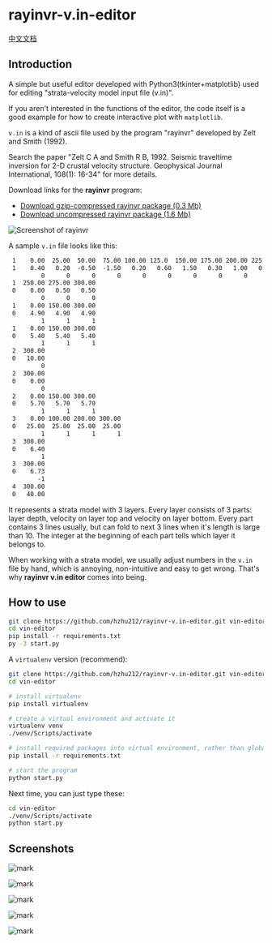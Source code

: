 # rayinvr-v.in-editor

[中文文档](https://github.com/hzhu212/rayinvr-v.in-editor/blob/master/readme_zh.md)

## Introduction

A simple but useful editor developed with Python3(tkinter+matplotlib) used for editing "strata-velocity model input file (v.in)".

If you aren't interested in the functions of the editor, the code itself is a good example for how to create interactive plot with `matplotlib`.

`v.in` is a kind of ascii file used by the program "rayinvr" developed by Zelt and Smith (1992).

Search the paper "Zelt C A and Smith R B, 1992. Seismic traveltime inversion for 2-D crustal velocity structure. Geophysical Journal International, 108(1): 16-34" for more details.

Download links for the **rayinvr** program:

- [Download gzip-compressed rayinvr package (0.3 Mb)](http://terra.rice.edu/department/faculty/zelt/rayinvr.tar.gz)
- [Download uncompressed rayinvr package (1.6 Mb)](http://terra.rice.edu/department/faculty/zelt/rayinvr.tar)

![Screenshot of rayinvr](http://os09d5k4j.bkt.clouddn.com/image/171214/6bHH4fhhJG.png?imageslim)

A sample `v.in` file looks like this:

```txt
 1    0.00  25.00  50.00  75.00 100.00 125.0  150.00 175.00 200.00 225.00
 1    0.40   0.20  -0.50  -1.50   0.20   0.60   1.50   0.30   1.00   0.70
         0      0      0      0      0      0      0      0      0      0
 1  250.00 275.00 300.00
 0    0.00   0.50   0.50
         0      0      0
 1    0.00 150.00 300.00
 0    4.90   4.90   4.90
         1      1      1
 1    0.00 150.00 300.00
 0    5.40   5.40   5.40
         1      1      1
 2  300.00
 0   10.00
         0
 2  300.00
 0    0.00
         0
 2    0.00 150.00 300.00
 0    5.70   5.70   5.70
         1      1      1
 3    0.00 100.00 200.00 300.00
 0   25.00  25.00  25.00  25.00
         1      1      1      1
 3  300.00
 0    6.40
         1
 3  300.00
 0    6.73
        -1
 4  300.00
 0   40.00
```

It represents a strata model with 3 layers. Every layer consists of 3 parts: layer depth, velocity on layer top and velocity on layer bottom. Every part contains 3 lines usually, but can fold to next 3 lines when it's length is large than 10. The integer at the beginning of each part tells which layer it belongs to.

When working with a strata model, we usually adjust numbers in the `v.in` file by hand, which is annoying, non-intuitive and easy to get wrong. That's why **rayinvr v.in editor** comes into being.

## How to use

```sh
git clone https://github.com/hzhu212/rayinvr-v.in-editor.git vin-editor
cd vin-editor
pip install -r requirements.txt
py -3 start.py
```

A `virtualenv` version (recommend):

```sh
git clone https://github.com/hzhu212/rayinvr-v.in-editor.git vin-editor
cd vin-editor

# install virtualenv
pip install virtualenv

# create a virtual environment and activate it
virtualenv venv
./venv/Scripts/activate

# install required packages into virtual environment, rather than globally
pip install -r requirements.txt

# start the program
python start.py
```

Next time, you can just type these:

```sh
cd vin-editor
./venv/Scripts/activate
python start.py
```

## Screenshots

![mark](http://os09d5k4j.bkt.clouddn.com/image/171220/EFBHF1c7Im.png?imageslim)

![mark](http://os09d5k4j.bkt.clouddn.com/image/171220/5c1Ef9B82h.png?imageslim)

![mark](http://os09d5k4j.bkt.clouddn.com/image/171220/akL5DJ4g76.png?imageslim)

![mark](http://os09d5k4j.bkt.clouddn.com/image/171220/hhiGELFBCa.png?imageslim)

![mark](http://os09d5k4j.bkt.clouddn.com/image/171220/J8iFH91ELJ.png?imageslim)
